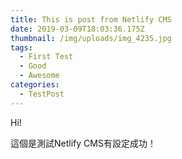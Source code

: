 ```yaml
---
title: This is post from Netlify CMS
date: 2019-03-09T18:03:36.175Z
thumbnail: /img/uploads/img_4235.jpg
tags:
  - First Test
  - Good
  - Awesome
categories:
  - TestPost
---
```

Hi!

這個是測試Netlify CMS有設定成功！
